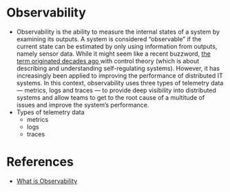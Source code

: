 # Observability
- Observability is the ability to measure the internal states of a system by examining its outputs. A system is considered “observable” if the current state can be estimated by only using information from outputs, namely sensor data. While it might seem like a recent buzzword, [the term originated decades ago ](https://www.encyclopedia.com/history/encyclopedias-almanacs-transcripts-and-maps/kalman-rudolf-emil) with control theory (which is about describing and understanding self-regulating systems). However, it has increasingly been applied to improving the performance of distributed IT systems. In this context, observability uses three types of telemetry data — metrics, logs and traces — to provide deep visibility into distributed systems and allow teams to get to the root cause of a multitude of issues and improve the system’s performance.
- Types of telemetry data
  - metrics
  - logs
  - traces

# References

- [What is Observability](https://www.splunk.com/en_us/data-insider/what-is-observability.html)
